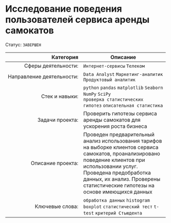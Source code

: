 # Исследование поведения пользователей сервиса аренды самокатов
Статус: `ЗАВЕРШЕН`

| Категория               | Описание |
| --------------------: | ---|
|Сферы&nbsp;деятельности:| `Интернет-сервисы` `Телеком`|
|Направление&nbsp;деятельности:| `Data Analyst` `Маркетинг-аналитик` `Продуктовый аналитик`|
|Стек&nbsp;и&nbsp;навыки:|`python` `pandas` `matplotlib` `Seaborn` `NumPy` `SciPy` <br/> `проверка статистических гипотез` `описательная статистика`|
|Задачи&nbsp;проекта:|Проверить гипотезы сервиса аренды самокатов для ускорения роста бизнеса|
|Описание&nbsp;проекта:|Проведен предварительный анализ использования тарифов на выборке клиентов сервиса самокатов, проанализировано поведение клиентов при использовании услуг. Проведена предобработка данных, их анализ. Проверены статистические гипотезы на основе имеющихся данных|
|Ключевые&nbsp;слова:|`обработка данных` `histogram` `boxplot` `статистический тест` `t-test` `критерий Стьюдента`|

